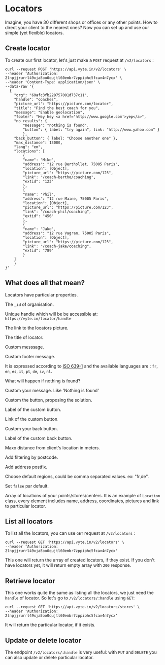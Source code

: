 # Locators
Imagine, you have 30 different shops or offices or any other points. How to direct your client to the nearest ones? Now you can set up and use our simple (yet flexible) locators.

## Create locator
To create our first locator, let's just make a `POST` request at `/v2/locators` :

```shell screen-hidden
curl --request POST 'https://api.vyte.in/v2/locators' \
--header 'Authorization: 2lnpjjrurrl49xja5oo0qujtl60embr7zppiphc5fcav4n7ycx' \
--header 'Content-Type: application/json' \
--data-raw '{
  {
    "org": "60afc3fb228757001d737c11",
    "handle": "coaches",
    "picture_url": "https://picture.com/locator",
    "title": "Find the best coach for you",
    "message": "Enable geolocation",
    "footer": "Hey hey <a href='http://www.google.com'>yep</a>",
    "no_results": {
        "message": "nothing is found",
        "button": { label: "try again", link: "http://www.yahoo.com" }
        },
    "back_button": { label: "Choose another one" },
    "max_distance": 13000,
    "lang": "en",
    "locations": [
        {
        "name": "Mike",
        "address": "12 rue Berthollet, 75005 Paris",
        "location": [Object],
        "picture_url": "https://picture.com/123",
        "link": "/coach-bertho/coaching",
        "extid": "123"
        },
        {
        "name": "Phil",
        "address": "12 rue Maine, 75005 Paris",
        "location": [Object],
        "picture_url": "https://picture.com/123",
        "link": "/coach-phil/coaching",
        "extid": "456"
        },
        {
        "name": "Jake",
        "address": "12 rue Vagram, 75005 Paris",
        "location": [Object],
        "picture_url": "https://picture.com/123",
        "link": "/coach-jake/coaching",
        "extid": "789"
        }
    ]
    }
}'
```

## What does all that mean?
Locators have particular properties.

<attributes title="Properties">

<attribute name="org" type="ObjectId" :required=true>

The `_id` of organisation.

</attribute>
<attribute name="handle" type="string" :required=true>

Unique handle which will be be accessible at: `https://vyte.in/locator/handle`

</attribute>
<attribute name="picture_url" type="string">

The link to the locators picture.

</attribute>
<attribute name="title" type="string">

The title of locator.

</attribute>
<attribute name="message" type="string">

Custom messsage.

</attribute>
<attribute name="footer" type="string">

Custom footer message.

</attribute>
<attribute name="lang" type="string">

It is expressed according to [ISO 639-1](https://fr.wikipedia.org/wiki/Liste_des_codes_ISO_639-1) and the available languages are : `fr`, `en`, `es`, `it`, `pt`, `de`, `sv`, `nl`.

</attribute>
<attribute name="no_results" type="object">

What will happen if nothing is found?

</attribute>
<attributes :isChild=true>
<attribute name="message" type="string" :isChild=true :parentNames="['no_results']">

Custom your message. Like 'Nothing is found'

</attribute>
<attribute name="button" type="object" :isChild=true :parentNames="['no_results']">

Custom the button, proposing the solution.

</attribute>
<attributes :isChild=true>
<attribute name="label" type="string" :isChild=true :parentNames="['no_results', 'button']">

Label of the custom button.

</attribute>
<attribute name="link" type="string" :isChild=true :parentNames="['no_results', 'button']">

Link of the custom button.

</attribute>
</attributes>
<attribute name="back_batton" type="object">

Custom your back button.

</attribute>
<attributes :isChild=true>
<attribute name="label" type="string" :isChild=true :parentNames="['back_button']">

Label of the custom back button.

</attribute>
</attributes>

<attribute name="max_distance" type="number">

Maxx distance from client's location in meters.

</attribute>
<attribute name="postcode_filter" type="string">

Add filtering by postcode.

</attribute>
<attribute name="address_postfix" type="string">

Add address postfix.

</attribute>
<attribute name="address_region_bias" type="string">

Choose default regions, could be comma separated values. ex: "fr,de".

</attribute>
<attribute name="geolocation" type="boolean">

Set `false` par default.

</attribute>

<attribute name="locations" type="array">

Array of locations of your points/stores/centers. It is an example of `Location` class,  every element includes name, address, coordinates, pictures and link to particular locator.

</attribute>

</attributes>


## List all locators
To list all the locators, you can use `GET` request at `/v2/locators` :
```shell screen-hidden
curl --request GET 'https://api.vyte.in/v2/locators' \
--header 'Authorization: 2lnpjjrurrl49xja5oo0qujtl60embr7zppiphc5fcav4n7ycx'
```
This one will return the array of created locators, if they exist. If you don't have locators yet, it will return empty array with `200` response.

## Retrieve locator
This one works quite the same as listing all the locators, we just need the `handle` of locator. So let's go to `/v2/locators/:handle` using `GET`:

```shell screen-hidden
curl --request GET 'https://api.vyte.in/v2/locators/stores' \
--header 'Authorization: 2lnpjjrurrl49xja5oo0qujtl60embr7zppiphc5fcav4n7ycx'
```
It will return the particular locator, if it exists.

## Update or delete locator
The endpoint `/v2/locators/:handle` is very useful: with `PUT` and `DELETE` you can also update or delete particular locator.






